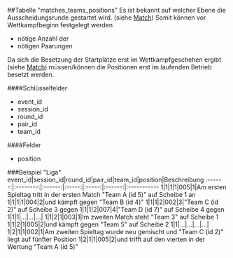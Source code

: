 ##Tabelle "matches_teams_positions"
Es ist bekannt auf welcher Ebene die Ausscheidungsrunde gestartet wird. (siehe [Match])
Somit können vor Wettkampfbeginn festgelegt werden
* nötige Anzahl der 
* nötigen Paarungen

Da sich die Besetzung der Startplätze erst im Wettkampfgeschehen ergibt (siehe [Match]) müssen/können die Positionen erst im laufenden Betrieb besetzt werden.

####Schlüsselfelder
* event_id
* session_id
* round_id
* pair_id
* team_id

####Felder
* position

###Beispiel "Liga"
event_id|session_id|round_id|pair_id|team_id|position|Beschreibung
:------:|:--------:|:------:|:-----:|:-----:|:------:|:-----------
1|1|1|1|005|1|Am ersten Spieltag tritt in der ersten Match "Team A (id 5)" auf Scheibe 1 an
1|1|1|1|004|2|und kämpft gegen "Team B (id 4)"
1|1|1|2|002|3|"Team C (id 2)" auf Scheibe 3 gegen
1|1|1|2|007|4|"Team D (id 7)" auf Scheibe 4 gegen
1|1|1|...|...|...|
1|1|2|1|003|1|Im zweiten Match steht "Team 3" auf Scheibe 1
1|1|2|1|005|2|und kämpft gegen "Team 5" auf Scheibe 2
1|1|...|...|...|...|
1|2|1|1|002|1|Am zweiten Spieltag wurde neu gemischt und "Team C (id 2)" liegt auf fünfter Position
1|2|1|1|005|2|und trifft auf den vierten in der Wertung "Team A (id 5)"

[Match]: kapitel_08_match.md "Match-Runden"
